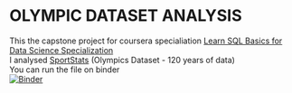 # OLYMPIC DATASET ANALYSIS
This the capstone project for coursera specialiation [Learn SQL Basics for Data Science Specialization](https://www.coursera.org/specializations/learn-sql-basics-data-science)  
I analysed [SportStats](https://www.dropbox.com/sh/0wqw8fmiwrzr8ef/AABQijjQM522INXX1FCdamzma?dl=0) (Olympics Dataset - 120 years of data)   
You can run the file on binder  
[![Binder](https://mybinder.org/badge_logo.svg)](https://mybinder.org/v2/gh/shivoham06/SQL-FOR-DATA-SCIENCE/HEAD)
